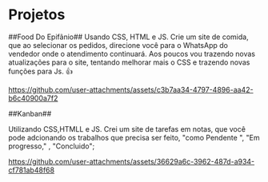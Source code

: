 # Projetos


##Food Do Epifãnio##
Usando CSS, HTML e JS. Crie um site de comida, que ao selecionar os pedidos, direcione você para o WhatsApp do vendedor onde o atendimento continuará.
Aos poucos vou trazendo novas atualizações para o site, tentando melhorar mais o CSS e trazendo novas funções para Js. 👍



https://github.com/user-attachments/assets/c3b7aa34-4797-4896-aa42-b6c40900a7f2

##Kanban##

Utilizando CSS,HTMLL e JS. Crei um site de tarefas em notas, que você pode adcionando os trabalhos que precisa ser feito, "como Pendente ", "Em progresso," , "Concluido";






https://github.com/user-attachments/assets/36629a6c-3962-487d-a934-cf781ab48f68


